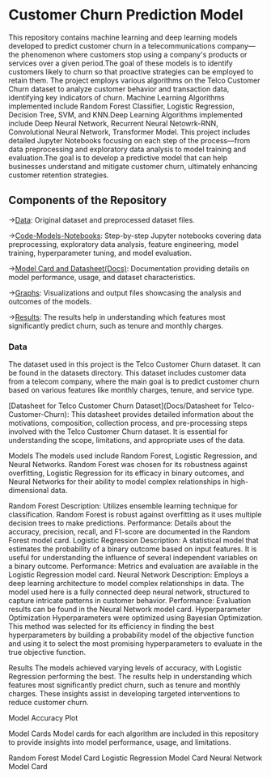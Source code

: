 # Customer Churn Prediction Model
This repository contains machine learning and deep learning models developed to predict customer churn in a telecommunications company—the phenomenon where customers stop using a company's products or services over a given period.The goal of these models is to identify customers likely to churn so that proactive strategies can be employed to retain them. The project employs various algorithms on the Telco Customer Churn dataset to analyze customer behavior and transaction data, identifying key indicators of churn. Machine Learning Algorithms implemented include Random Forest Classifier, Logistic Regression, Decision Tree, SVM, and KNN.Deep Learning Algorithms implemented include Deep Neural Network, Recurrent Neural Netowrk-RNN, Convolutional Neural Network, Transformer Model. This project includes detailed Jupyter Notebooks focusing on each step of the process—from data preprocessing and exploratory data analysis to model training and evaluation.The goal is to develop a predictive model that can help businesses understand and mitigate customer churn, ultimately enhancing customer retention strategies.

## Components of the Repository
->[Data](Datasets): Original dataset and preprocessed dataset files.

->[Code-Models-Notebooks](Code-Models-Notebooks): Step-by-step Jupyter notebooks covering data preprocessing, exploratory data analysis, feature engineering, model training, hyperparameter tuning, and model evaluation.

->[Model Card and Datasheet(Docs)](Docs): Documentation providing details on model performance, usage, and dataset characteristics.

->[Graphs](Graphs): Visualizations and output files showcasing the analysis and outcomes of the models.

->[Results](Results): The results help in understanding which features most significantly predict churn, such as tenure and monthly charges.

### Data
The dataset used in this project is the Telco Customer Churn dataset. It can be found in the datasets directory. This dataset includes customer data from a telecom company, where the main goal is to predict customer churn based on various features like monthly charges, tenure, and service type.

[Datasheet for Telco Customer Churn Dataset](Docs/Datasheet for Telco-Customer-Churn): This datasheet provides detailed information about the motivations, composition, collection process, and pre-processing steps involved with the Telco Customer Churn dataset. It is essential for understanding the scope, limitations, and appropriate uses of the data.

Models
The models used include Random Forest, Logistic Regression, and Neural Networks. Random Forest was chosen for its robustness against overfitting, Logistic Regression for its efficacy in binary outcomes, and Neural Networks for their ability to model complex relationships in high-dimensional data.

Random Forest
Description: Utilizes ensemble learning technique for classification. Random Forest is robust against overfitting as it uses multiple decision trees to make predictions.
Performance: Details about the accuracy, precision, recall, and F1-score are documented in the Random Forest model card.
Logistic Regression
Description: A statistical model that estimates the probability of a binary outcome based on input features. It is useful for understanding the influence of several independent variables on a binary outcome.
Performance: Metrics and evaluation are available in the Logistic Regression model card.
Neural Network
Description: Employs a deep learning architecture to model complex relationships in data. The model used here is a fully connected deep neural network, structured to capture intricate patterns in customer behavior.
Performance: Evaluation results can be found in the Neural Network model card.
Hyperparameter Optimization
Hyperparameters were optimized using Bayesian Optimization. This method was selected for its efficiency in finding the best hyperparameters by building a probability model of the objective function and using it to select the most promising hyperparameters to evaluate in the true objective function.

Results
The models achieved varying levels of accuracy, with Logistic Regression performing the best. The results help in understanding which features most significantly predict churn, such as tenure and monthly charges. These insights assist in developing targeted interventions to reduce customer churn.

Model Accuracy Plot

Model Cards
Model cards for each algorithm are included in this repository to provide insights into model performance, usage, and limitations.

Random Forest Model Card
Logistic Regression Model Card
Neural Network Model Card

